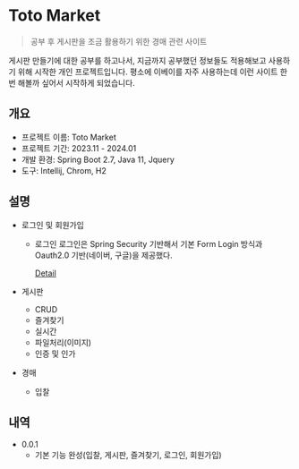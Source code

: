 # Toto Market
> 공부 후 게시판을 조금 활용하기 위한 경매 관련 사이트


 게시판 만들기에 대한 공부를 하고나서, 지금까지 공부했던 정보들도 적용해보고 사용하기 위해 시작한 개인 프로젝트입니다.
 평소에 이베이를 자주 사용하는데 이런 사이트 한 번 해볼까 싶어서 시작하게 되었습니다.
 
 
 

## 개요

* 프로젝트 이름: Toto Market
* 프로젝트 기간: 2023.11 - 2024.01
* 개발 환경: Spring Boot 2.7, Java 11, Jquery
* 도구: Intellij, Chrom, H2

## 설명

* 로그인 및 회원가입
  * 로그인
    로그인은 Spring Security 기반해서 기본 Form Login 방식과 Oauth2.0 기반(네이버, 구글)을 제공했다.
    
    [Detail](https://github.com/yigyun/toto/blob/master/login)
    
* 게시판
  * CRUD
  * 즐겨찾기
  * 실시간
  * 파일처리(이미지)
  * 인증 및 인가 
* 경매
  * 입찰 



## 내역

* 0.0.1
    * 기본 기능 완성(입찰, 게시판, 즐겨찾기, 로그인, 회원가입)
